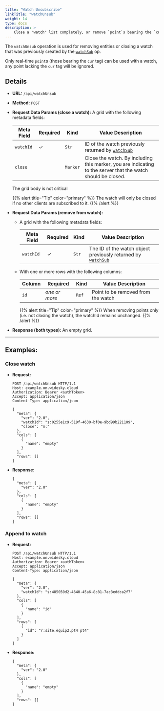 ```yaml
---
title: "Watch Unsubscribe"
linkTitle: "watchUnsub"
weight: 14
type: docs
description: >
    Close a "watch" list completely, or remove `point`s bearing the `cur` tag.
---
```


The `watchUnsub` operation is used for removing entities or closing a watch that was previously created by the [`watchSub`](../watchsub) op.

Only real-time `point`s (those bearing the `cur` tag) can be used with a watch, any point lacking the `cur` tag will be ignored.

## Details
- **URL:** `/api/watchUnsub`

- **Method:** `POST`

- **Request Data Params (close a watch):** A grid with the following metadata fields:

  |Meta Field|Required|Kind|Value Description|
  |------|--|--|-----------|
  |`watchId`|✓|`Str`|ID of the watch previously returned by [`watchSub`](../watchsub)|
  |`close`||`Marker`|Close the watch. By including this marker, you are indicating to the server that the watch should be closed.|

  The grid body is not critical


  {{% alert title="Tip"  color="primary" %}}
The watch will only be closed if no other clients are subscribed to it.
  {{% /alert %}}



- **Request Data Params (remove from watch):**
  - A grid with the following metadata fields:

    |Meta Field|Required|Kind|Value Description|
    |------|--|--|-----------|
    |`watchId`|✓|`Str`|The ID of the watch object previously returned by [`watchSub`](../watchsub)|

  - With one or more rows with the following columns:

    |Column|Required|Kind|Value Description|
    |------|---|-|-----------|
    |`id`|*one or more*|`Ref`|Point to be removed from the watch|

    {{% alert title="Tip"  color="primary" %}}
When removing points only (i.e. not closing the watch), the watchId remains unchanged.
    {{% /alert %}}

- **Response (both types):** An empty grid.

---
## Examples:

### Close watch
- **Request:**
  ```
  POST /api/watchUnsub HTTP/1.1
  Host: example.on.widesky.cloud
  Authorization: Bearer <authToken>
  Accept: application/json
  Content-Type: application/json

  {
    "meta": {
      "ver": "2.0",
      "watchId": "s:0255e1c9-519f-4630-bf0e-9bd99b221109",
      "close": "m:"
    },
    "cols": [
      {
        "name": "empty"
      }
    ],
    "rows": []
  }
  ```
- **Response:**
  ```
  {
    "meta": {
      "ver": "2.0"
    },
    "cols": [
      {
        "name": "empty"
      }
    ],
    "rows": []
  }
  ```
### Append to watch
- **Request:**
  ```
  POST /api/watchUnsub HTTP/1.1
  Host: example.on.widesky.cloud
  Authorization: Bearer <authToken>
  Accept: application/json
  Content-Type: application/json

  {
    "meta": {
      "ver": "2.0",
      "watchId": "s:485050d2-4640-45a6-8c81-7ac3eddca2f7"
    },
    "cols": [
      {
        "name": "id"
      }
    ],
    "rows": [
      {
        "id": "r:site.equip2.pt4 pt4"
      }
    ]
  }
  ```

- **Response:**
  ```
  {
    "meta": {
      "ver": "2.0"
    },
    "cols": [
      {
        "name": "empty"
      }
    ],
    "rows": []
  }
  ```
